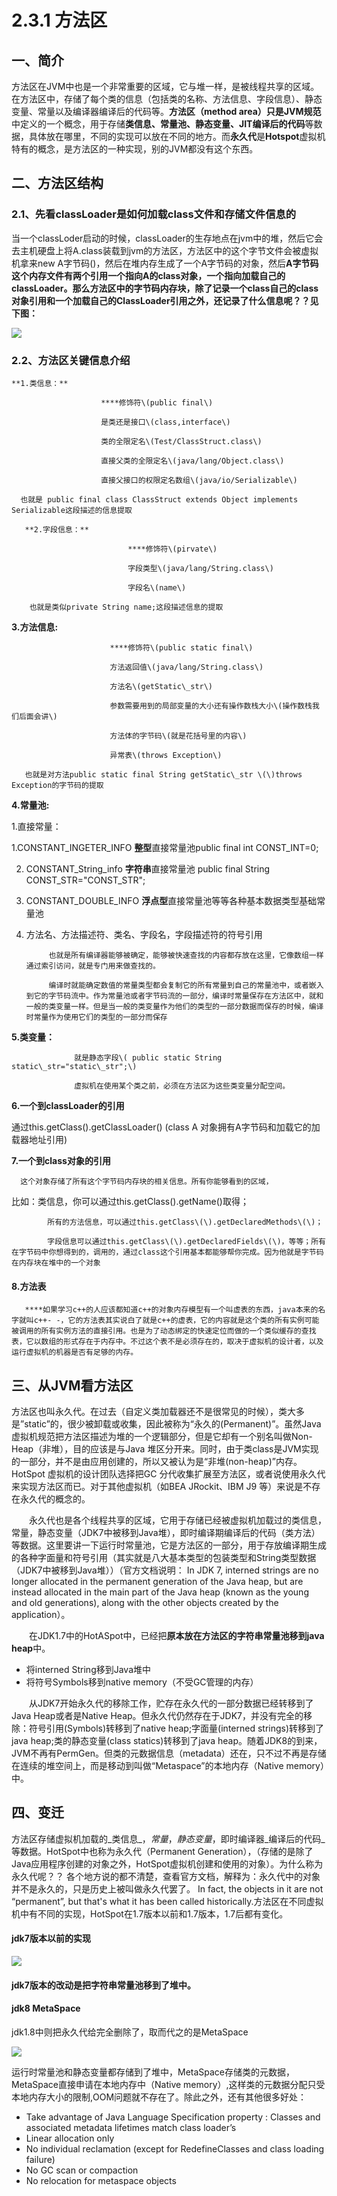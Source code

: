 # 2.3.1 方法区

## 一、简介

方法区在JVM中也是一个非常重要的区域，它与堆一样，是被线程共享的区域。在方法区中，存储了每个类的信息（包括类的名称、方法信息、字段信息）、静态变量、常量以及编译器编译后的代码等。**方法区（method area）**只是**JVM规范**中定义的一个概念，用于存储**类信息、常量池、静态变量、JIT编译后的代码**等数据，具体放在哪里，不同的实现可以放在不同的地方。而**永久代**是**Hotspot**虚拟机特有的概念，是方法区的一种实现，别的JVM都没有这个东西。

## 二、方法区结构

### **2.1、先看classLoader是如何加载class文件和存储文件信息的**

当一个classLoder启动的时候，classLoader的生存地点在jvm中的堆，然后它会去主机硬盘上将A.class装载到jvm的方法区，方法区中的这个字节文件会被虚拟机拿来new A字节码\(\)，然后在堆内存生成了一个A字节码的对象，然后**A字节码这个内存文件有两个引用一个指向A的class对象，一个指向加载自己的classLoader。那么方法区中的字节码内存块，除了记录一个class自己的class对象引用和一个加载自己的ClassLoader引用之外，还记录了什么信息呢？？见下图：**

![](https://images2017.cnblogs.com/blog/285763/201708/285763-20170804120525287-900194223.png)

### **2.2、方法区关键信息介绍**

    **1.类信息：**

                        ****修饰符\(public final\)

                        是类还是接口\(class,interface\)

                        类的全限定名\(Test/ClassStruct.class\)

                        直接父类的全限定名\(java/lang/Object.class\)

                        直接父接口的权限定名数组\(java/io/Serializable\)

      也就是 public final class ClassStruct extends Object implements Serializable这段描述的信息提取

       **2.字段信息：**

                              ****修饰符\(pirvate\)

                              字段类型\(java/lang/String.class\)

                              字段名\(name\)

        也就是类似private String name;这段描述信息的提取

**3.方法信息:**

                          ****修饰符\(public static final\)

                          方法返回值\(java/lang/String.class\)

                          方法名\(getStatic\_str\)

                          参数需要用到的局部变量的大小还有操作数栈大小\(操作数栈我们后面会讲\)

                          方法体的字节码\(就是花括号里的内容\)

                          异常表\(throws Exception\)

       也就是对方法public static final String getStatic\_str \(\)throws Exception的字节码的提取

**4.常量池:**

1.直接常量：

1.CONSTANT\_INGETER\_INFO   **整型**直接常量池public final int CONST\_INT=0;

2. CONSTANT\_String\_info **字符串**直接常量池  public final String CONST\_STR="CONST\_STR";

3. CONSTANT\_DOUBLE\_INFO **浮点型**直接常量池等等各种基本数据类型基础常量池

2. 方法名、方法描述符、类名、字段名，字段描述符的符号引用

            也就是所有编译器能够被确定，能够被快速查找的内容都存放在这里，它像数组一样通过索引访问，就是专门用来做查找的。

            编译时就能确定数值的常量类型都会复制它的所有常量到自己的常量池中，或者嵌入到它的字节码流中。作为常量池或者字节码流的一部分，编译时常量保存在方法区中，就和一般的类变量一样。但是当一般的类变量作为他们的类型的一部分数据而保存的时候，编译时常量作为使用它们的类型的一部分而保存

**5.类变量：**

                  就是静态字段\( public static String static\_str="static\_str";\)

                  虚拟机在使用某个类之前，必须在方法区为这些类变量分配空间。

 **6.一个到classLoader的引用**

通过this.getClass\(\).getClassLoader\(\) \(class A 对象拥有A字节码和加载它的加载器地址引用\)

 **7.一个到class对象的引用**

      这个对象存储了所有这个字节码内存块的相关信息。所有你能够看到的区域，

比如：类信息，你可以通过this.getClass\(\).getName\(\)取得；

            所有的方法信息，可以通过this.getClass\(\).getDeclaredMethods\(\)；

            字段信息可以通过this.getClass\(\).getDeclaredFields\(\)，等等；所有在字节码中你想得到的，调用的，通过class这个引用基本都能够帮你完成。因为他就是字节码在内存块在堆中的一个对象

#### **8.方法表**

       ****如果学习c++的人应该都知道c++的对象内存模型有一个叫虚表的东西，java本来的名字就叫c++- -，它的方法表其实说白了就是c++的虚表，它的内容就是这个类的所有实例可能被调用的所有实例方法的直接引用。也是为了动态绑定的快速定位而做的一个类似缓存的查找表，它以数组的形式存在于内存中。不过这个表不是必须存在的，取决于虚拟机的设计者，以及运行虚拟机的机器是否有足够的内存。

## 三、从JVM看方法区

方法区也叫永久代。在过去（自定义类加载器还不是很常见的时候），类大多是”static”的，很少被卸载或收集，因此被称为“永久的\(Permanent\)”。虽然Java 虚拟机规范把方法区描述为堆的一个逻辑部分，但是它却有一个别名叫做Non-Heap（非堆），目的应该是与Java 堆区分开来。同时，由于类class是JVM实现的一部分，并不是由应用创建的，所以又被认为是“非堆\(non-heap\)”内存。HotSpot 虚拟机的设计团队选择把GC 分代收集扩展至方法区，或者说使用永久代来实现方法区而已。对于其他虚拟机（如BEA JRockit、IBM J9 等）来说是不存在永久代的概念的。

　　永久代也是各个线程共享的区域，它用于存储已经被虚拟机加载过的类信息，常量，静态变量（JDK7中被移到Java堆），即时编译期编译后的代码（类方法）等数据。这里要讲一下运行时常量池，它是方法区的一部分，用于存放编译期生成的各种字面量和符号引用（其实就是八大基本类型的包装类型和String类型数据（JDK7中被移到Java堆））（官方文档说明： In JDK 7, interned strings are no longer allocated in the permanent generation of the Java heap, but are instead allocated in the main part of the Java heap \(known as the young and old generations\), along with the other objects created by the application）。

　　在JDK1.7中的HotASpot中，已经把**原本放在方法区的字符串常量池移到java heap**中。

* 将interned String移到Java堆中
* 将符号Symbols移到native memory（不受GC管理的内存）

　　从JDK7开始永久代的移除工作，贮存在永久代的一部分数据已经转移到了Java Heap或者是Native Heap。但永久代仍然存在于JDK7，并没有完全的移除：符号引用\(Symbols\)转移到了native heap;字面量\(interned strings\)转移到了java heap;类的静态变量\(class statics\)转移到了java heap。随着JDK8的到来，JVM不再有PermGen。但类的元数据信息（metadata）还在，只不过不再是存储在连续的堆空间上，而是移动到叫做“Metaspace”的本地内存（Native memory）中。

## 四、变迁

方法区存储虚拟机加载的_类信息_，_常量_，_静态变量_，即时编译器_编译后的代码_等数据。HotSpot中也称为永久代（Permanent Generation），（存储的是除了Java应用程序创建的对象之外，HotSpot虚拟机创建和使用的对象）。为什么称为永久代呢？？ 各个地方说的都不清楚，查看官方文档，解释为：永久代中的对象并不是永久的，只是历史上被叫做永久代罢了。 In fact, the objects in it are not “permanent”, but that's what it has been called historically.方法区在不同虚拟机中有不同的实现，HotSpot在1.7版本以前和1.7版本，1.7后都有变化。

#### jdk7版本以前的实现

![](https://images2018.cnblogs.com/blog/285763/201803/285763-20180307150823573-666451917.png)

#### jdk7版本的改动是把字符串常量池移到了堆中。

#### jdk8 MetaSpace

jdk1.8中则把永久代给完全删除了，取而代之的是MetaSpace

![](../../../.gitbook/assets/image%20%28335%29.png)

运行时常量池和静态变量都存储到了堆中，MetaSpace存储类的元数据，MetaSpace直接申请在本地内存中（Native memory）,这样类的元数据分配只受本地内存大小的限制,OOM问题就不存在了。除此之外，还有其他很多好处：

* Take advantage of Java Language Specification property : Classes and associated metadata lifetimes match class loader’s
* Linear allocation only
* No individual reclamation \(except for RedefineClasses and class loading failure\)
* No GC scan or compaction
* No relocation for metaspace objects


